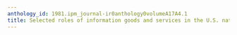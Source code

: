 ```yaml
---
anthology_id: 1981.ipm_journal-ir0anthology0volumeA17A4.1
title: Selected roles of information goods and services in the U.S. national economy
---
```

